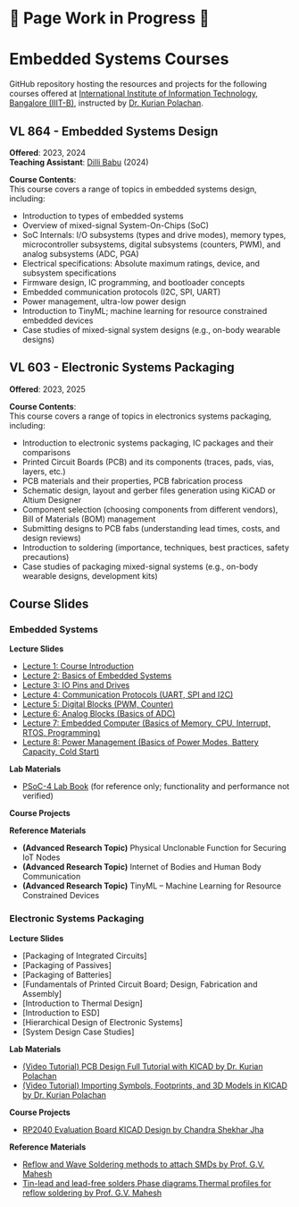 # 🚧 Page Work in Progress 🚧  
# Embedded Systems Courses 
GitHub repository hosting the resources and projects for the following courses offered at [International Institute of Information Technology, Bangalore (IIIT-B)](https://www.iiitb.ac.in/), instructed by [Dr. Kurian Polachan](https://iiitb.ac.in/faculty/kurian-polachan).

## VL 864 - Embedded Systems Design  
**Offered**: 2023, 2024  
**Teaching Assistant**: [Dilli Babu](https://www.linkedin.com/in/dilli-babu-porlapothula-a123951b1) (2024)

**Course Contents**:  
This course covers a range of topics in embedded systems design, including:  
- Introduction to types of embedded systems  
- Overview of mixed-signal System-On-Chips (SoC)  
- SoC Internals: I/O subsystems (types and drive modes), memory types, microcontroller subsystems, digital subsystems (counters, PWM), and analog subsystems (ADC, PGA)  
- Electrical specifications: Absolute maximum ratings, device, and subsystem specifications  
- Firmware design, IC programming, and bootloader concepts  
- Embedded communication protocols (I2C, SPI, UART)  
- Power management, ultra-low power design
- Introduction to TinyML; machine learning for resource constrained embedded devices
- Case studies of mixed-signal system designs (e.g., on-body wearable designs)

## VL 603 - Electronic Systems Packaging  
**Offered**: 2023, 2025

**Course Contents**:  
This course covers a range of topics in electronics systems packaging, including:  
- Introduction to electronic systems packaging, IC packages and their comparisons  
- Printed Circuit Boards (PCB) and its components (traces, pads, vias, layers, etc.)  
- PCB materials and their properties, PCB fabrication process 
- Schematic design, layout and gerber files generation using KiCAD or Altium Designer 
- Component selection (choosing components from different vendors), Bill of Materials (BOM) management  
- Submitting designs to PCB fabs (understanding lead times, costs, and design reviews)  
- Introduction to soldering (importance, techniques, best practices, safety precautions)
- Case studies of packaging mixed-signal systems (e.g., on-body wearable designs, development kits)

## Course Slides
### Embedded Systems
**Lecture Slides**
- [Lecture 1: Course Introduction](./Lecture%20Slides/Embedded-Systems/Course-Introduction.pdf)
- [Lecture 2: Basics of Embedded Systems](./Lecture%20Slides/Embedded-Systems/Basics-of-Embedded-Systems.pdf)
- [Lecture 3: IO Pins and Drives](./Lecture%20Slides/Embedded-Systems/IO-Pins-n-Drives.pdf)
- [Lecture 4: Communication Protocols (UART, SPI and I2C)](./Lecture%20Slides/Embedded-Systems/Communication-Protocols.pdf)
- [Lecture 5: Digital Blocks (PWM, Counter)](./Lecture%20Slides/Embedded-Systems/Digital-Blocks.pdf)
- [Lecture 6: Analog Blocks (Basics of ADC)](./Lecture%20Slides/Embedded-Systems/Analog-Blocks.pdf)
- [Lecture 7: Embedded Computer (Basics of Memory, CPU, Interrupt, RTOS, Programming)](./Lecture%20Slides/Embedded-Systems/Embedded-Computer.pdf)
- [Lecture 8: Power Management (Basics of Power Modes, Battery Capacity, Cold Start)](./Lecture%20Slides/Embedded-Systems/Power-Management.pdf)

**Lab Materials**
- [PSoC-4 Lab Book](Code%20Examples/README.md) (for reference only; functionality and performance not verified)

**Course Projects**

**Reference Materials**
- **(Advanced Research Topic)** Physical Unclonable Function for Securing IoT Nodes
- **(Advanced Research Topic)** Internet of Bodies and Human Body Communication
- **(Advanced Research Topic)** TinyML – Machine Learning for Resource Constrained Devices 

### Electronic Systems Packaging
**Lecture Slides**
- [Packaging of Integrated Circuits]
- [Packaging of Passives]
- [Packaging of Batteries]
- [Fundamentals of Printed Circuit Board; Design, Fabrication and Assembly]
- [Introduction to Thermal Design]
- [Introduction to ESD]
- [Hierarchical Design of Electronic Systems]
- [System Design Case Studies]

**Lab Materials**
- [(Video Tutorial) PCB Design Full Tutorial with KICAD by Dr. Kurian Polachan](https://www.youtube.com/watch?v=NpqO1U52hpY)  
- [(Video Tutorial) Importing Symbols, Footprints, and 3D Models in KICAD by Dr. Kurian Polachan](https://www.youtube.com/watch?v=-AH720Zc-Fg)

**Course Projects**
- [RP2040 Evaluation Board KICAD Design by Chandra Shekhar Jha](https://github.com/csjha2000/RP2040)

**Reference Materials**
- [Reflow and Wave Soldering methods to attach SMDs by Prof. G.V. Mahesh](https://www.youtube.com/watch?v=ORTmAqTk6xw&list=PLD50A0FB75B98EDA3&index=33)
- [Tin-lead and lead-free solders,Phase diagrams,Thermal profiles for reflow soldering by Prof. G.V. Mahesh](https://www.youtube.com/watch?v=HEyzweP9RTM)
  
